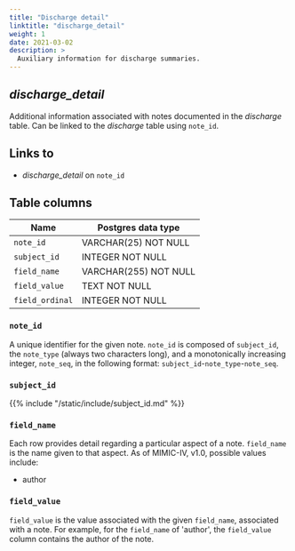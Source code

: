 ```yaml
---
title: "Discharge detail"
linktitle: "discharge_detail"
weight: 1
date: 2021-03-02
description: >
  Auxiliary information for discharge summaries.
---
```


## *discharge_detail*

Additional information associated with notes documented in the *discharge* table. Can be linked to the *discharge* table using `note_id`.

## Links to

* *discharge_detail* on `note_id`

<!--

# Important considerations

-->

## Table columns

Name | Postgres data type
---- | ----
`note_id` | VARCHAR(25) NOT NULL
`subject_id` | INTEGER NOT NULL
`field_name` | VARCHAR(255) NOT NULL
`field_value` | TEXT NOT NULL
`field_ordinal` | INTEGER NOT NULL

### `note_id`

A unique identifier for the given note. `note_id` is composed of `subject_id`, the `note_type` (always two characters long), and a monotonically increasing integer, `note_seq`, in the following format: `subject_id`-`note_type`-`note_seq`.

### `subject_id`

{{% include "/static/include/subject_id.md" %}}

### `field_name`

Each row provides detail regarding a particular aspect of a note. `field_name` is the name given to that aspect. As of MIMIC-IV, v1.0, possible values include:

* author

### `field_value`

`field_value` is the value associated with the given `field_name`, associated with a note. For example, for the `field_name` of 'author', the `field_value` column contains the author of the note.
